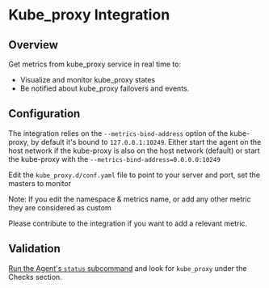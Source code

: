 # Kube_proxy Integration

## Overview

Get metrics from kube_proxy service in real time to:

* Visualize and monitor kube_proxy states
* Be notified about kube_proxy failovers and events.

## Configuration

The integration relies on the `--metrics-bind-address` option of the kube-proxy, by default it's bound to `127.0.0.1:10249`.
Either start the agent on the host network if the kube-proxy is also on the host network (default) or start the kube-proxy with the `--metrics-bind-address=0.0.0.0:10249`

Edit the `kube_proxy.d/conf.yaml` file to point to your server and port, set the masters to monitor

Note: If you edit the namespace & metrics name, or add any other metric they are considered as custom

Please contribute to the integration if you want to add a relevant metric.

## Validation

[Run the Agent's `status` subcommand][1] and look for `kube_proxy` under the Checks section.


[1]: https://docs.datadoghq.com/agent/faq/agent-status-and-information
